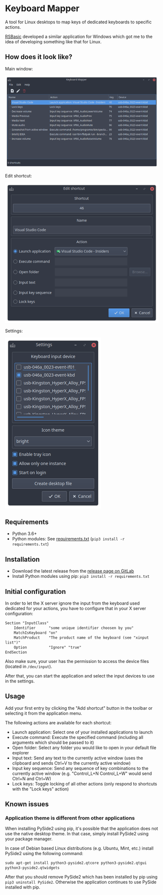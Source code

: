 # Keyboard Mapper

A tool for Linux desktops to map keys of dedicated keyboards to specific actions.

[RSBasic](https://www.rsbasic.de) developed a similar application for Windows which got me to the idea of developing something like that for Linux.

## How does it look like?

Main window:

![](screenshots/Main_Window.png)

Edit shortcut:

![](screenshots/Edit_Shortcut.png)

Settings:

![](screenshots/Settings.png)

## Requirements

* Python 3.6+
* Python modules: See [requirements.txt](requirements.txt) (`pip3 install -r requirements.txt`)

## Installation

* Download the latest release from the [release page on GitLab](https://gitlab.com/Programie/KeyboardMapper/tags)
* Install Python modules using pip: `pip3 install -r requirements.txt`

## Initial configuration

In order to let the X server ignore the input from the keyboard used dedicated for your actions, you have to configure that in your X server configuration:

```
Section "InputClass"
	Identifier      "some unique identifier choosen by you"
	MatchIsKeyboard "on"
	MatchProduct    "The product name of the keyboard (see "xinput list")"
	Option          "Ignore" "true"
EndSection
```

Also make sure, your user has the permission to access the device files (located in `/dev/input`).

After that, you can start the application and select the input devices to use in the settings.

## Usage

Add your first entry by clicking the "Add shortcut" button in the toolbar or selecting it from the application menu.

The following actions are available for each shortcut:

* Launch application: Select one of your installed applications to launch
* Execute command: Execute the specified command (including all arguments which should be passed to it)
* Open folder: Select any folder you would like to open in your default file explorer
* Input text: Send any text to the currently active window (uses the clipboard and sends Ctrl+V to the currently active window)
* Input key sequence: Send any sequence of key combinations to the currently active window (e.g. "Control_L+N Control_L+W" would send Ctrl+N and Ctrl+W)
* Lock keys: Toggle locking of all other actions (only respond to shortcuts with the "Lock keys" action)

## Known issues

### Application theme is different from other applications

When installing PySide2 using pip, it's possible that the application does not use the native desktop theme. In that case, simply install PySide2 using your package manager.

In case of Debian based Linux distributions (e.g. Ubuntu, Mint, etc.) install PySide2 using the following command:

```
sudo apt-get install python3-pyside2.qtcore python3-pyside2.qtgui python3-pyside2.qtwidgets
```

After that you should remove PySide2 which has been installed by pip using `pip3 uninstall PySide2`. Otherwise the application continues to use PySide installed with pip.
